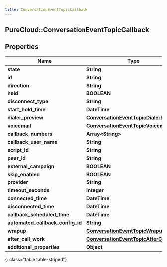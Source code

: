 ```yaml
---
title: ConversationEventTopicCallback
---
```

## PureCloud::ConversationEventTopicCallback

## Properties

|Name | Type | Description | Notes|
|------------ | ------------- | ------------- | -------------|
| **state** | **String** |  | [optional] |
| **id** | **String** |  | [optional] |
| **direction** | **String** |  | [optional] |
| **held** | **BOOLEAN** |  | [optional] |
| **disconnect_type** | **String** |  | [optional] |
| **start_hold_time** | **DateTime** |  | [optional] |
| **dialer_preview** | [**ConversationEventTopicDialerPreview**](ConversationEventTopicDialerPreview.html) |  | [optional] |
| **voicemail** | [**ConversationEventTopicVoicemail**](ConversationEventTopicVoicemail.html) |  | [optional] |
| **callback_numbers** | **Array&lt;String&gt;** |  | [optional] |
| **callback_user_name** | **String** |  | [optional] |
| **script_id** | **String** |  | [optional] |
| **peer_id** | **String** |  | [optional] |
| **external_campaign** | **BOOLEAN** |  | [optional] |
| **skip_enabled** | **BOOLEAN** |  | [optional] |
| **provider** | **String** |  | [optional] |
| **timeout_seconds** | **Integer** |  | [optional] |
| **connected_time** | **DateTime** |  | [optional] |
| **disconnected_time** | **DateTime** |  | [optional] |
| **callback_scheduled_time** | **DateTime** |  | [optional] |
| **automated_callback_config_id** | **String** |  | [optional] |
| **wrapup** | [**ConversationEventTopicWrapup**](ConversationEventTopicWrapup.html) |  | [optional] |
| **after_call_work** | [**ConversationEventTopicAfterCallWork**](ConversationEventTopicAfterCallWork.html) |  | [optional] |
| **additional_properties** | **Object** |  | [optional] |
{: class="table table-striped"}


